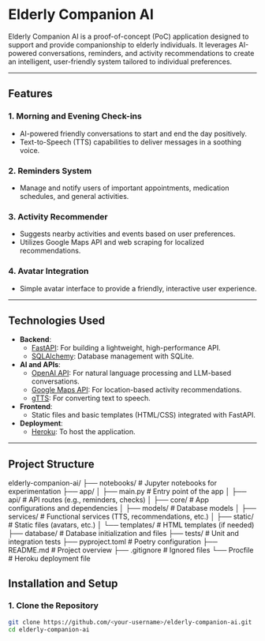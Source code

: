 # Elderly Companion AI

Elderly Companion AI is a proof-of-concept (PoC) application designed to support and provide companionship to elderly individuals. It leverages AI-powered conversations, reminders, and activity recommendations to create an intelligent, user-friendly system tailored to individual preferences.

---

## Features

### 1. **Morning and Evening Check-ins**
   - AI-powered friendly conversations to start and end the day positively.
   - Text-to-Speech (TTS) capabilities to deliver messages in a soothing voice.

### 2. **Reminders System**
   - Manage and notify users of important appointments, medication schedules, and general activities.

### 3. **Activity Recommender**
   - Suggests nearby activities and events based on user preferences.
   - Utilizes Google Maps API and web scraping for localized recommendations.

### 4. **Avatar Integration**
   - Simple avatar interface to provide a friendly, interactive user experience.

---

## Technologies Used

- **Backend**:
  - [FastAPI](https://fastapi.tiangolo.com/): For building a lightweight, high-performance API.
  - [SQLAlchemy](https://www.sqlalchemy.org/): Database management with SQLite.
- **AI and APIs**:
  - [OpenAI API](https://openai.com/): For natural language processing and LLM-based conversations.
  - [Google Maps API](https://developers.google.com/maps): For location-based activity recommendations.
  - [gTTS](https://pypi.org/project/gTTS/): For converting text to speech.
- **Frontend**:
  - Static files and basic templates (HTML/CSS) integrated with FastAPI.
- **Deployment**:
  - [Heroku](https://www.heroku.com/): To host the application.

---
## Project Structure

elderly-companion-ai/
├── notebooks/                  # Jupyter notebooks for experimentation
├── app/
│   ├── main.py                 # Entry point of the app
│   ├── api/                    # API routes (e.g., reminders, checks)
│   ├── core/                   # App configurations and dependencies
│   ├── models/                 # Database models
│   ├── services/               # Functional services (TTS, recommendations, etc.)
│   ├── static/                 # Static files (avatars, etc.)
│   └── templates/              # HTML templates (if needed)
├── database/                   # Database initialization and files
├── tests/                      # Unit and integration tests
├── pyproject.toml              # Poetry configuration
├── README.md                   # Project overview
├── .gitignore                  # Ignored files
└── Procfile                    # Heroku deployment file



## Installation and Setup

### 1. **Clone the Repository**
```bash
git clone https://github.com/<your-username>/elderly-companion-ai.git
cd elderly-companion-ai

